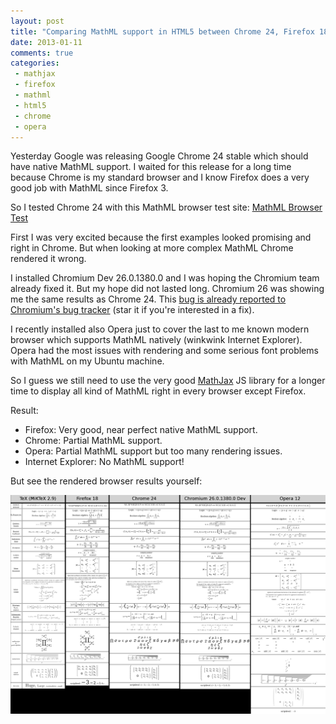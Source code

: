 ```yaml
---
layout: post
title: "Comparing MathML support in HTML5 between Chrome 24, Firefox 18 and Opera 12"
date: 2013-01-11
comments: true
categories:
 - mathjax
 - firefox
 - mathml
 - html5
 - chrome
 - opera
---
```


Yesterday Google was releasing Google Chrome 24 stable which should have
native MathML support. I waited for this release for a long time because
Chrome is my standard browser and I know Firefox does a very good job
with MathML since Firefox 3.

So I tested Chrome 24 with this MathML browser test site: [MathML Browser Test](http://eyeasme.com/Joe/MathML/MathML_browser_test)
<!-- more -->
First I was very excited because the first examples looked promising and
right in Chrome. But when looking at more complex MathML Chrome rendered
it wrong.

I installed Chromium Dev 26.0.1380.0 and I was hoping the Chromium team
already fixed it. But my hope did not lasted long. Chromium 26 was
showing me the same results as Chrome 24. This [bug is already reported to Chromium's bug tracker](http://code.google.com/p/chromium/issues/detail?id=169413)
(star it if you're interested in a fix).

I recently installed also Opera just to cover the last to me known
modern browser which supports MathML natively (winkwink Internet
Explorer). Opera had the most issues with rendering and some serious
font problems with MathML on my Ubuntu machine.

So I guess we still need to use the very
good [MathJax](http://www.mathjax.org/) JS library for a longer time to
display all kind of MathML right in every browser except Firefox.

Result:

* Firefox: Very good, near perfect native MathML support.
* Chrome: Partial MathML support.
* Opera: Partial MathML support but too many rendering issues.
* Internet Explorer: No MathML support!

But see the rendered browser results yourself:

[![MathML results](/images/mathml_chrome_firefox_opera.png)](/images/mathml_chrome_firefox_opera.png)
